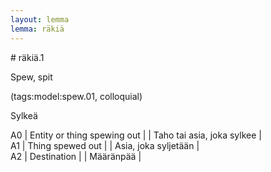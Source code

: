 ```yaml
---
layout: lemma
lemma: räkiä
---
```


<div class="sense">
# <span class="sensename">räkiä.1</span>

<span class="description">Spew, spit</span>

(tags:model:spew.01, colloquial)

<span class="description">Sylkeä</span>

A0 | Entity or thing spewing out |   | Taho tai asia, joka sylkee |  
A1 | Thing spewed out |   | Asia, joka syljetään |  
A2 | Destination |   | Määränpää |  

</div>

